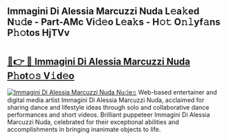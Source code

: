 ## Immagini Di Alessia Marcuzzi Nuda L𝚎a𝚔ed N𝚞𝚍e - Part-AMc Vi𝚍𝚎o L𝚎a𝚔s - H𝚘𝚝 O𝚗𝚕yf𝚊ns P𝚑𝚘tos HjTVv

# <h2><a href="http://kf1r6o1.oniu.top/?m=Immagini+Di+Alessia+Marcuzzi+Nuda">🔗👉 🔴 Immagini Di Alessia Marcuzzi Nuda P𝚑ot𝚘𝚜 V𝚒d𝚎o</a></h2>

[![Immagini Di Alessia Marcuzzi Nuda Nu𝚍e𝚜](https://i.imgur.com/0qMVB7G.gif)](http://kf1r6o1.oniu.top/?m=Immagini+Di+Alessia+Marcuzzi+Nuda)
Web-based entertainer and digital media artist Immagini Di Alessia Marcuzzi Nuda, acclaimed for sharing dance and lifestyle ideas through solo and collaborative dance performances and short videos. Brilliant puppeteer Immagini Di Alessia Marcuzzi Nuda, celebrated for their exceptional abilities and accomplishments in bringing inanimate objects to life.  
